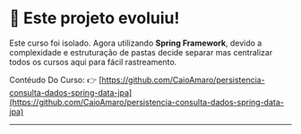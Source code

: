 # 🚀 Este projeto evoluiu!

Este curso foi isolado. Agora utilizando **Spring Framework**, devido a complexidade e estruturação de pastas decide separar mas centralizar todos os cursos aqui para fácil rastreamento.

Contéudo Do Curso:
👉 [https://github.com/CaioAmaro/persistencia-consulta-dados-spring-data-jpa](https://github.com/CaioAmaro/persistencia-consulta-dados-spring-data-jpa)

---
